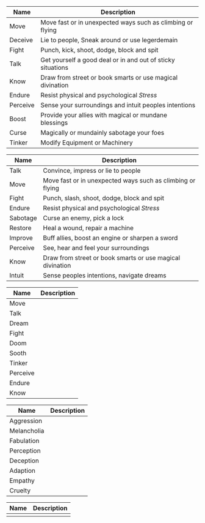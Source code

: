 | Name     | Description                                                 |
| -------- | ----------------------------------------------------------- |
| Move     | Move fast or in unexpected ways such as climbing or flying  |
| Deceive  | Lie to people, Sneak around or use legerdemain              |
| Fight    | Punch, kick, shoot, dodge, block and spit                   |
| Talk     | Get yourself a good deal or in and out of sticky situations |
| Know     | Draw from street or book smarts or use magical divination   |
| Endure   | Resist physical and psychological _Stress_                  |
| Perceive | Sense your surroundings and intuit peoples intentions       |
| Boost    | Provide your allies with magical or mundane blessings       |
| Curse    | Magically or mundainly sabotage your foes                   |
| Tinker   | Modify Equipment or Machinery                               |

| Name     | Description                                                |
| -------- | ---------------------------------------------------------- |
| Talk     | Convince, impress or lie to people                         |
| Move     | Move fast or in unexpected ways such as climbing or flying |
| Fight    | Punch, slash, shoot, dodge, block and spit                 |
| Endure   | Resist physical and psychological _Stress_                 |
| Sabotage | Curse an enemy, pick a lock                                |
| Restore  | Heal a wound, repair a machine                             |
| Improve  | Buff allies, boost an engine or sharpen a sword            |
| Perceive | See, hear and feel your surroundings                       |
| Know     | Draw from street or book smarts or use magical divination  |
| Intuit   | Sense peoples intentions, navigate dreams                  |

| Name     | Description |
| -------- | ----------- |
| Move     |             |
| Talk     |             |
| Dream    |             |
| Fight    |             |
| Doom     |             |
| Sooth    |             |
| Tinker   |             |
| Perceive |             |
| Endure   |             |
| Know     |             |

| Name        | Description |
| ----------- | ----------- |
| Aggression  |             |
| Melancholia |             |
| Fabulation  |             |
| Perception  |             |
| Deception   |             |
| Adaption    |             |
| Empathy     |             |
| Cruelty     |             |

| Name | Description |
| ---- | ----------- |
|      |             |
